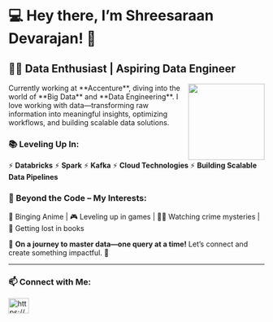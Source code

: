# 💻 Hey there, I’m Shreesaraan Devarajan! 🚀
## 👨‍💻 Data Enthusiast | Aspiring Data Engineer  
<img align="right" height="150" src="https://media4.giphy.com/media/v1.Y2lkPTc5MGI3NjExcWE1djJwcHMxZG9ia2ZhbnY3NzEwNTFiNmdyMHhqMDNyOTQxeXZyaCZlcD12MV9pbnRlcm5hbF9naWZfYnlfaWQmY3Q9Zw/lHfxDepSGlzom6f65K/giphy.gif"/>
Currently working at **Accenture**, diving into the world of **Big Data** and **Data Engineering**. I love working with data—transforming raw information into meaningful insights, optimizing workflows, and building scalable data solutions.

### 📚 Leveling Up In:  
⚡ **Databricks**    ⚡ **Spark**   ⚡ **Kafka**   ⚡ **Cloud Technologies**   ⚡ **Building Scalable Data Pipelines**  

### 🎯 Beyond the Code – My Interests:  
🎥 Binging Anime | 🎮 Leveling up in games | 🕵️‍♂️ Watching crime mysteries | 📖 Getting lost in books   

🌟 **On a journey to master data—one query at a time!** Let’s connect and create something impactful. 🚀  

---

### 📫 Connect with Me:  
<a href="https://linkedin.com/in/https://www.linkedin.com/in/shreesaraan-devarajan/" target="blank"><img align="center" src="https://raw.githubusercontent.com/rahuldkjain/github-profile-readme-generator/master/src/images/icons/Social/linked-in-alt.svg" alt="https://www.linkedin.com/in/shreesaraan-devarajan/" height="30" width="40" /></a>
</p>
